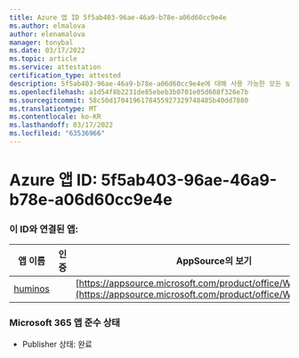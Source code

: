 ```yaml
---
title: Azure 앱 ID 5f5ab403-96ae-46a9-b78e-a06d60cc9e4e
ms.author: elmalova
author: elenamalova
manager: tonybal
ms.date: 03/17/2022
ms.topic: article
ms.service: attestation
certification_type: attested
description: 5f5ab403-96ae-46a9-b78e-a06d60cc9e4e에 대해 사용 가능한 모든 보안 및 규정 준수 정보입니다.
ms.openlocfilehash: a1d54f8b2231de85ebeb3b0701e05d608f326e7b
ms.sourcegitcommit: 58c50d1704196178455927329748485b40dd7880
ms.translationtype: MT
ms.contentlocale: ko-KR
ms.lasthandoff: 03/17/2022
ms.locfileid: "63536966"
---
```

# <a name="azure-app-id-5f5ab403-96ae-46a9-b78e-a06d60cc9e4e"></a>Azure 앱 ID: 5f5ab403-96ae-46a9-b78e-a06d60cc9e4e


### <a name="apps-associated-with-this-id"></a>이 ID와 연결된 앱:
| **앱 이름** | **인증** | **AppSource의 보기** |
|--------------|---------------|-----------------------|
| [huminos](../forward/WA200003308.md) |  | [https://appsource.microsoft.com/product/office/WA200003308](https://appsource.microsoft.com/product/office/WA200003308) |

### <a name="microsoft-365-app-compliance-status"></a>Microsoft 365 앱 준수 상태
- Publisher 상태: 완료
